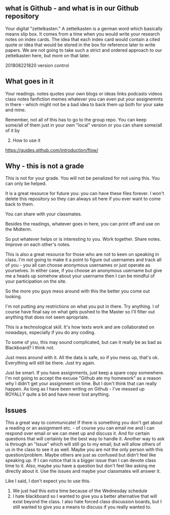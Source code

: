 ## what is Github - and what is in our Github repository
Your digital "zettelkasten."
A zettelkasten is a german word which basically means slip box. 
It comes from a time when you would write your research notes on index cards. The idea that each index card would contain a cited quote or idea that would be stored in the box for reference later to write papers. 
We are not going to take such a strict and ordered approach to our zettelkasten here, but more on that later. 

201808221820 version control



## What goes in it
Your readings. 
notes
quotes
your own blogs or ideas
links
podcasts
videos
class notes
fanfiction
memes 
whatever
you can even put your assignemnts in there - which might not be a bad idea to back them up both for your sake and mine. 

Remember, not all of this has to go to the group repo. You can keep some/all of them just in your own "local" version or you can share some/all of it by 




2. How to use it

https://guides.github.com/introduction/flow/



## Why - this is not a grade

This is not for your grade. You will not be penalized for not using this. 
You can only be helped. 

It is a great resource for future you: you can have these files forever. I won't delete this repository so they can always sit here if you ever want to come back to them. 

You can share with your classmates. 

Besides the readings, whatever goes in here, you can print off and use on the Midterm.  

So put whatever helps or is interesting to you. Work together. Share notes. Improve on each other's notes. 

This is also a great resource for those who are not to keen on speaking in class. 
I'm not going to make it a point to figure out usernames and track all of you - you all can choose anonymous usernames or just operate as yourselves.
In either case, if you choose an anonymous username but give me a heads up somehow about your username then I can be mindful of your participation on the site. 

So the more you guys mess around with this the better you come out looking.

I'm not putting any restrictions on what you put in there. Try anything. I of course have final say on what gets pushed to the Master so I'll filter out anything that does not seem apropriate. 

This is a technological skill. 
It's how texts work and are collaborated on nowadays, especially if you do any coding. 

To some of you, this may sound complicated,
but can it really be as bad as Blackboard?
I think not. 

Just mess around with it. All the data is safe, so if you mess up, that's ok. Everything will still be there. Just try again.

Just be smart. If you have assignments, just keep a spare copy somewhere.
I'm not going to accept the excuse "Github ate my homework" as a reason why I didn't get your assignment on time. 
But I don't think that can really happen.
As long as I have been writing on Github - I've messed up ROYALLY quite a bit and have never lost anything. 


## Issues

This a great way to communicate!
If there is something you don't get about a reading or an assignment etc. - of course you can email me and I can respond over email or we can meet up and discuss it. And for certain questions that will certainly be the best way to handle it. 
Another way to ask is through an "Issue" which will still go to my email, but will allow others of us in the class to see it as well. Maybe you are not the only person with this question/problem. Maybe others are just as confused but didn't feel like speaking up. If I can notice that is a bigger issue than I can devote class time to it. 
Also, maybe you have a question but don't feel like asking me directly about it. Use the issues and maybe your classmates will answer it. 

Like I said, I don't expect you to use this.
 
1) We just had this extra time because of the Wednesday schedule
2) I hate blackboard so I wanted to give you a better alternative that will exist beyond the class. I also hate forced class discussion boards, but I still wanted to give you a means to discuss if you really wanted to. 
